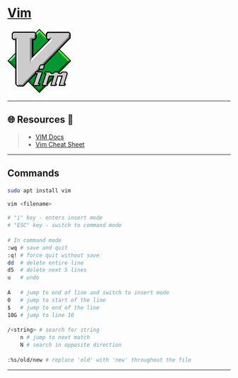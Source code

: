 # [Vim](https://www.vim.org/)

![](.gitbook/assets/vim.png)

---

## 🌐 Resources 🔗

> - [VIM Docs](https://www.vim.org/docs.php)
> - [Vim Cheat Sheet](https://vim.rtorr.com/)

---

## Commands

```bash
sudo apt install vim
```

```bash
vim <filename>
```

```bash
# "i" key - enters insert mode
# "ESC" key - switch to command mode

# In command mode
:wq # save and quit
:q!	# force quit without save
dd	# delete entire line
d5	# delete next 5 lines
u 	# undo

A	# jump to end of line and switch to insert mode
0	# jump to start of the line
$	# jump to end of the line
10G # jump to line 10

/<string> # search for string
	n # jump to next match
	N # search in opposite direction

:%s/old/new # replace 'old' with 'new' throughout the file
```

---

